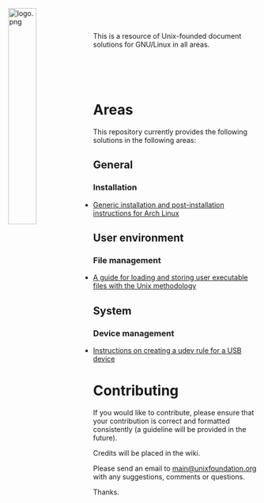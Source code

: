 
<img src='https://raw.githubusercontent.com/unixfoundation/gnu-linux/images/logo.png' width='33.5%' align='left' alt='logo.png'>
<br><br>

This is a resource of Unix-founded document solutions for GNU/Linux in all areas.
<br><br><br><br><br>

# Areas

This repository currently provides the following solutions in the following areas:

## General

### Installation

* [Generic installation and post-installation instructions for Arch Linux](general/installation/arch-linux-installation-instructions.txt)

## User environment

### File management

* [A guide for loading and storing user executable files with the Unix methodology](user_environment/file_management/loading-and-storing-user-executables-guide.txt)

## System

### Device management

* [Instructions on creating a udev rule for a USB device](system/device_management/create-usb-device-udev-rule-instructions.txt)

# Contributing

If you would like to contribute, please ensure that your contribution is correct and formatted consistently (a guideline will be provided in the future).

Credits will be placed in the wiki.

Please send an email to main@unixfoundation.org with any suggestions, comments or questions.

Thanks.
